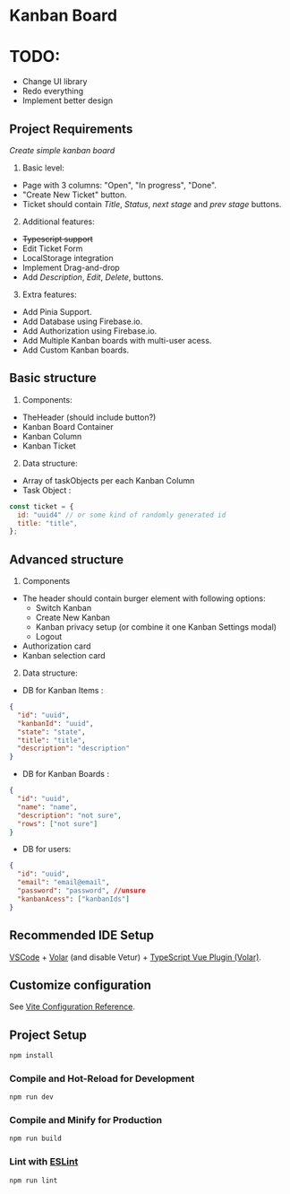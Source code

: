 # Kanban Board

# TODO: 
* Change UI library
* Redo everything 
* Implement better design 
## Project Requirements 

*Create simple kanban board*

1. Basic level: 

* Page with 3 columns: "Open", "In progress", "Done".
* "Create New Ticket" button.
* Ticket should contain *Title*, *Status*, *next stage* and *prev stage*  buttons. 

2. Additional features: 

* ~~Typescript support~~
* Edit Ticket Form
* LocalStorage integration
* Implement Drag-and-drop
* Add *Description*, *Edit*, *Delete*, buttons. 

3. Extra features: 

* Add Pinia Support.
* Add Database using Firebase.io.
* Add Authorization using Firebase.io.
* Add Multiple Kanban boards with multi-user acess. 
* Add Custom Kanban boards.

## Basic structure 

1. Components: 
  * TheHeader (should include button?)
  * Kanban Board Container 
  * Kanban Column 
  * Kanban Ticket

2. Data structure: 
  * Array of taskObjects per each Kanban Column
  * Task Object :

```js
const ticket = {
  id: "uuid4" // or some kind of randomly generated id
  title: "title",
};
```

## Advanced structure 

1. Components 
 * The header should contain burger element with following options:
    * Switch Kanban
    * Create New Kanban
    * Kanban privacy setup (or combine it one Kanban Settings modal)
    * Logout
 * Authorization card 
 * Kanban selection card

2. Data structure: 
  * DB for Kanban Items :
  ```json
  {
    "id": "uuid",
    "kanbanId": "uuid",
    "state": "state",
    "title": "title",
    "description": "description"
  }
  ```
  * DB for Kanban Boards : 

  ```json
  {
    "id": "uuid",
    "name": "name",
    "description": "not sure",
    "rows": ["not sure"]
  }
  ```

  * DB for users: 

  ```json
  {
    "id": "uuid",
    "email": "email@email",
    "password": "password", //unsure
    "kanbanAcess": ["kanbanIds"] 
  }
  ```


## Recommended IDE Setup

[VSCode](https://code.visualstudio.com/) + [Volar](https://marketplace.visualstudio.com/items?itemName=Vue.volar) (and disable Vetur) + [TypeScript Vue Plugin (Volar)](https://marketplace.visualstudio.com/items?itemName=Vue.vscode-typescript-vue-plugin).

## Customize configuration

See [Vite Configuration Reference](https://vitejs.dev/config/).

## Project Setup

```sh
npm install
```

### Compile and Hot-Reload for Development

```sh
npm run dev
```

### Compile and Minify for Production

```sh
npm run build
```

### Lint with [ESLint](https://eslint.org/)

```sh
npm run lint
```
